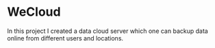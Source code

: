 # WeCloud
In this project I created a data cloud server which one can backup data online from different users and locations.

